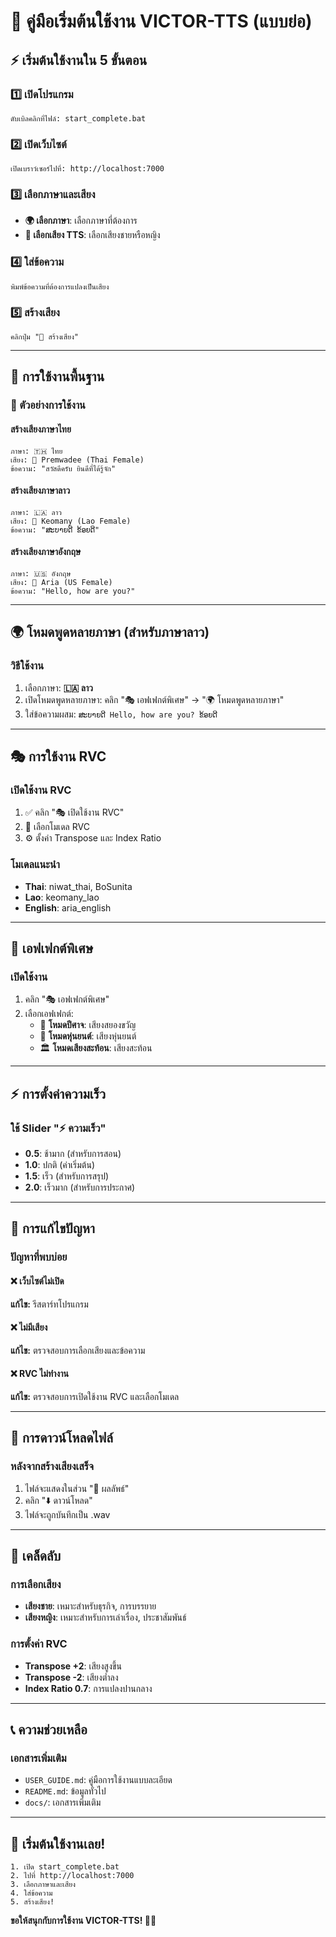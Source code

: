 # 🚀 คู่มือเริ่มต้นใช้งาน VICTOR-TTS (แบบย่อ)

## ⚡ เริ่มต้นใช้งานใน 5 ขั้นตอน

### 1️⃣ เปิดโปรแกรม
```
ดับเบิลคลิกที่ไฟล์: start_complete.bat
```

### 2️⃣ เปิดเว็บไซต์
```
เปิดเบราว์เซอร์ไปที่: http://localhost:7000
```

### 3️⃣ เลือกภาษาและเสียง
- **🌍 เลือกภาษา**: เลือกภาษาที่ต้องการ
- **🎤 เลือกเสียง TTS**: เลือกเสียงชายหรือหญิง

### 4️⃣ ใส่ข้อความ
```
พิมพ์ข้อความที่ต้องการแปลงเป็นเสียง
```

### 5️⃣ สร้างเสียง
```
คลิกปุ่ม "🚀 สร้างเสียง"
```

---

## 🎯 การใช้งานพื้นฐาน

### 📝 ตัวอย่างการใช้งาน

#### สร้างเสียงภาษาไทย
```
ภาษา: 🇹🇭 ไทย
เสียง: 👩 Premwadee (Thai Female)
ข้อความ: "สวัสดีครับ ยินดีที่ได้รู้จัก"
```

#### สร้างเสียงภาษาลาว
```
ภาษา: 🇱🇦 ลาว
เสียง: 👩 Keomany (Lao Female)
ข้อความ: "ສະບາຍດີ ຂ້ອຍດີ"
```

#### สร้างเสียงภาษาอังกฤษ
```
ภาษา: 🇺🇸 อังกฤษ
เสียง: 👩 Aria (US Female)
ข้อความ: "Hello, how are you?"
```

---

## 🌍 โหมดพูดหลายภาษา (สำหรับภาษาลาว)

### วิธีใช้งาน
1. เลือกภาษา: **🇱🇦 ลาว**
2. เปิดโหมดพูดหลายภาษา: คลิก "🎭 เอฟเฟกต์พิเศษ" → "🌍 โหมดพูดหลายภาษา"
3. ใส่ข้อความผสม: `ສະບາຍດີ Hello, how are you? ຂ້ອຍດີ`

---

## 🎭 การใช้งาน RVC

### เปิดใช้งาน RVC
1. ✅ คลิก "🎭 เปิดใช้งาน RVC"
2. 🎵 เลือกโมเดล RVC
3. ⚙️ ตั้งค่า Transpose และ Index Ratio

### โมเดลแนะนำ
- **Thai**: niwat_thai, BoSunita
- **Lao**: keomany_lao
- **English**: aria_english

---

## 🎨 เอฟเฟกต์พิเศษ

### เปิดใช้งาน
1. คลิก "🎭 เอฟเฟกต์พิเศษ"
2. เลือกเอฟเฟกต์:
   - 👹 **โหมดปีศาจ**: เสียงสยองขวัญ
   - 🤖 **โหมดหุ่นยนต์**: เสียงหุ่นยนต์
   - 🏛️ **โหมดเสียงสะท้อน**: เสียงสะท้อน

---

## ⚡ การตั้งค่าความเร็ว

### ใช้ Slider "⚡ ความเร็ว"
- **0.5**: ช้ามาก (สำหรับการสอน)
- **1.0**: ปกติ (ค่าเริ่มต้น)
- **1.5**: เร็ว (สำหรับการสรุป)
- **2.0**: เร็วมาก (สำหรับการประกาศ)

---

## 🔧 การแก้ไขปัญหา

### ปัญหาที่พบบ่อย

#### ❌ เว็บไซต์ไม่เปิด
**แก้ไข:** รีสตาร์ทโปรแกรม

#### ❌ ไม่มีเสียง
**แก้ไข:** ตรวจสอบการเลือกเสียงและข้อความ

#### ❌ RVC ไม่ทำงาน
**แก้ไข:** ตรวจสอบการเปิดใช้งาน RVC และเลือกโมเดล

---

## 📁 การดาวน์โหลดไฟล์

### หลังจากสร้างเสียงเสร็จ
1. ไฟล์จะแสดงในส่วน "📁 ผลลัพธ์"
2. คลิก "⬇️ ดาวน์โหลด"
3. ไฟล์จะถูกบันทึกเป็น .wav

---

## 🎯 เคล็ดลับ

### การเลือกเสียง
- **เสียงชาย**: เหมาะสำหรับธุรกิจ, การบรรยาย
- **เสียงหญิง**: เหมาะสำหรับการเล่าเรื่อง, ประชาสัมพันธ์

### การตั้งค่า RVC
- **Transpose +2**: เสียงสูงขึ้น
- **Transpose -2**: เสียงต่ำลง
- **Index Ratio 0.7**: การแปลงปานกลาง

---

## 📞 ความช่วยเหลือ

### เอกสารเพิ่มเติม
- `USER_GUIDE.md`: คู่มือการใช้งานแบบละเอียด
- `README.md`: ข้อมูลทั่วไป
- `docs/`: เอกสารเพิ่มเติม

---

## 🎉 เริ่มต้นใช้งานเลย!

```
1. เปิด start_complete.bat
2. ไปที่ http://localhost:7000
3. เลือกภาษาและเสียง
4. ใส่ข้อความ
5. สร้างเสียง!
```

**ขอให้สนุกกับการใช้งาน VICTOR-TTS! 🎤✨** 